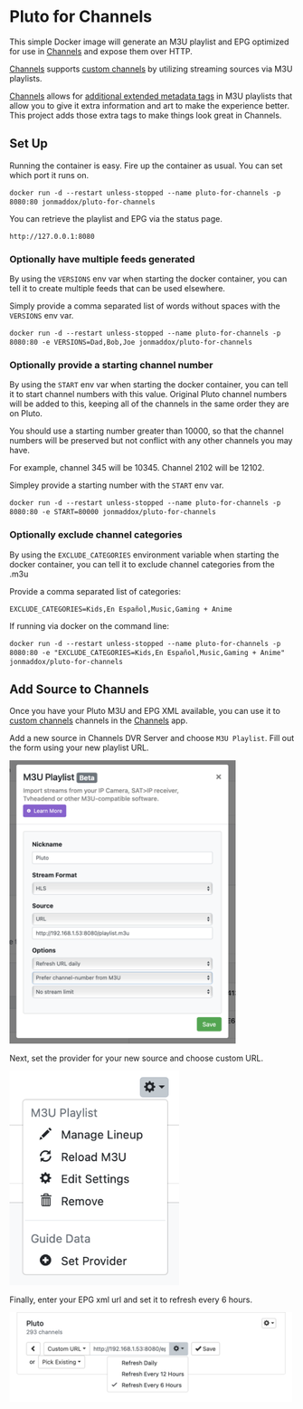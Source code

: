 # Pluto for Channels

This simple Docker image will generate an M3U playlist and EPG optimized for use in [Channels](https://getchannels.com) and expose them over HTTP.

[Channels](https://getchannels.com) supports [custom channels](https://getchannels.com/docs/channels-dvr-server/how-to/custom-channels/) by utilizing streaming sources via M3U playlists.

[Channels](https://getchannels.com) allows for [additional extended metadata tags](https://getchannels.com/docs/channels-dvr-server/how-to/custom-channels/#channels-extensions) in M3U playlists that allow you to give it extra information and art to make the experience better. This project adds those extra tags to make things look great in Channels.

## Set Up

Running the container is easy. Fire up the container as usual. You can set which port it runs on.

    docker run -d --restart unless-stopped --name pluto-for-channels -p 8080:80 jonmaddox/pluto-for-channels

You can retrieve the playlist and EPG via the status page.

    http://127.0.0.1:8080

### Optionally have multiple feeds generated

By using the `VERSIONS` env var when starting the docker container, you can tell it to create multiple feeds that can be used elsewhere.

Simply provide a comma separated list of words without spaces with the `VERSIONS` env var.

    docker run -d --restart unless-stopped --name pluto-for-channels -p 8080:80 -e VERSIONS=Dad,Bob,Joe jonmaddox/pluto-for-channels

### Optionally provide a starting channel number

By using the `START` env var when starting the docker container, you can tell it to start channel numbers with this value. Original Pluto channel numbers will be added to this, keeping all of the channels in the same order they are on Pluto.

You should use a starting number greater than 10000, so that the channel numbers will be preserved but not conflict with any other channels you may have.

For example, channel 345 will be 10345. Channel 2102 will be 12102.

Simpley provide a starting number with the `START` env var.

    docker run -d --restart unless-stopped --name pluto-for-channels -p 8080:80 -e START=80000 jonmaddox/pluto-for-channels
### Optionally exclude channel categories

By using the `EXCLUDE_CATEGORIES` environment variable when starting the docker container,
you can tell it to exclude channel categories from the .m3u

Provide a comma separated list of categories:

    EXCLUDE_CATEGORIES=Kids,En Español,Music,Gaming + Anime

If running via docker on the command line:

    docker run -d --restart unless-stopped --name pluto-for-channels -p 8080:80 -e "EXCLUDE_CATEGORIES=Kids,En Español,Music,Gaming + Anime" jonmaddox/pluto-for-channels


## Add Source to Channels

Once you have your Pluto M3U and EPG XML available, you can use it to [custom channels](https://getchannels.com/docs/channels-dvr-server/how-to/custom-channels/) channels in the [Channels](https://getchannels.com) app.

Add a new source in Channels DVR Server and choose `M3U Playlist`. Fill out the form using your new playlist URL.

<img src=".github/1.png" width="400px"/>

Next, set the provider for your new source and choose custom URL.

<img src=".github/2.png" width="300px"/>

Finally, enter your EPG xml url and set it to refresh every 6 hours.

<img src=".github/3.png" width="500px"/>
